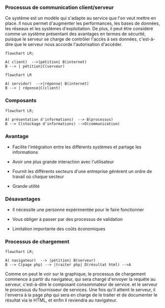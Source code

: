 ### Processus de communication client/serveur

Ce système est un modèle qui s'adapte au service que l'on veut mettre en place.
Il nous permet d'augmenter les performances, les bases de données, les réseaux et les systèmes d'exploitation.
De plus, il peut être considéré comme un système présentant des avantages en termes de sécurité, puisque le serveur se charge de contrôler l'accès à ses données,
c'est-à-dire que le serveur nous accorde l'autorisation d'accéder.


```mermaid
flowchart LR;

A( client)  -->|pétition| B(internet) 
B --> | pétition|C(serveur)
```
```mermaid
flowchart LR

A( servidor)  -->|réponse| B(internet) 
B --> | réponse|C(client)
```


### Composants

```mermaid
flowchart LR;

A( présentation d'informations)  --> B(processus) 
B --> C(stockage d'informations) -->D(communication)
```

### Avantage

- Facilite l'intégration entre les différents systèmes et partage les informations

- Avoir une plus grande interaction avec l'utilisateur

- Fournit les différents secteurs d'une entreprise génèrent un ordre de travail où chaque secteur

- Grande utilité

### Désavantages

- Il nécessite une personne expérimentée pour le faire fonctionner

- Vous obliger à passer par des processus de validation

- Limitation importante des coûts économiques


### Processus de chargement

```mermaid
flowchart LR;

A( navigateur)  --> |pétition| B(serveur) 
B --> C(page php) --> |traiter php| D(résultat html) -->A
```


Comme on peut le voir sur le graphique, le processus de chargement commence à partir du navigateur, qui sera chargé d'envoyer la requête au serveur, c'est-à-dire le composant consommateur de service.
et le serveur le processus du fournisseur de services. Une fois qu'il atteint le serveur, il l'enverra à la page php qui sera en charge de le traiter et de documenter le résultat via
le HTML, et enfin il reviendra au navigateur.






